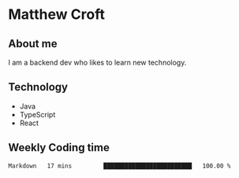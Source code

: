 # Matthew Croft

## About me
I am a backend dev who likes to learn new technology. 

## Technology
- Java
- TypeScript
- React

## Weekly Coding time
<!--START_SECTION:waka-->

```txt
Markdown   17 mins         █████████████████████████   100.00 %
```

<!--END_SECTION:waka-->
